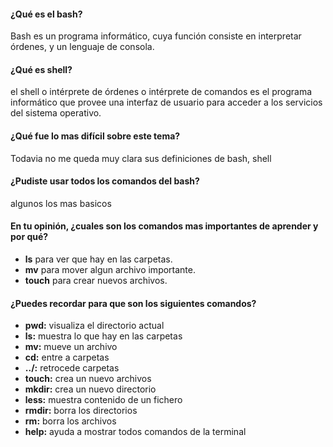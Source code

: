 #### ¿Qué es el bash?

Bash es un programa informático, cuya función consiste en interpretar órdenes, y un lenguaje de consola.

#### ¿Qué es shell?

el shell o intérprete de órdenes o intérprete de comandos es el programa informático que provee una interfaz de usuario para acceder a los servicios del sistema operativo.

#### ¿Qué fue lo mas difícil sobre este tema?

Todavia no me queda muy clara sus definiciones de bash, shell

#### ¿Pudiste usar todos los comandos del bash?

algunos los mas basicos 

#### En tu opinión, ¿cuales son los comandos mas importantes de aprender y por qué?

- **ls** para ver que hay en las carpetas.
- **mv** para mover algun archivo importante.
- **touch** para crear nuevos archivos.

#### ¿Puedes recordar para que son los siguientes comandos?

- **pwd:** visualiza el directorio actual
- **ls:** muestra lo que hay en las carpetas
- **mv:** mueve un archivo
- **cd:** entre a carpetas
- **../:** retrocede carpetas
- **touch:** crea un nuevo archivos
- **mkdir:** crea un nuevo directorio
- **less:** muestra contenido de un fichero
- **rmdir:** borra los directorios
- **rm:** borra los archivos
- **help:** ayuda a mostrar todos comandos de la terminal

